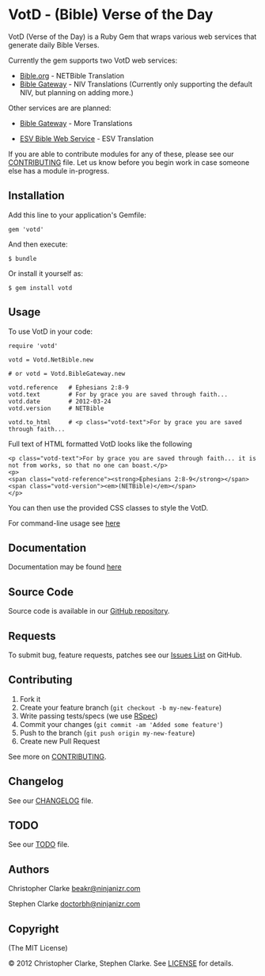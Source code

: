 # VotD - (Bible) Verse of the Day

VotD (Verse of the Day) is a Ruby Gem that wraps various web services that generate
daily Bible Verses.

Currently the gem supports two VotD web services:

* [Bible.org](http://labs.bible.org) - NETBible Translation
* [Bible Gateway](http://www.biblegateway.com) - NIV Translations (Currently only supporting the default NIV, but planning on adding more.)

Other services are are planned:

* [Bible Gateway](http://www.biblegateway.com) - More Translations
 
* [ESV Bible Web Service](http://www.esvapi.org/) - ESV Translation

If you are able to contribute modules for any of these, please see our [CONTRIBUTING](http://rubydoc.info/gems/votd/file/CONTRIBUTING.md) file. Let us know before you begin work in case someone else has a module in-progress.

## Installation

Add this line to your application's Gemfile:

    gem 'votd'

And then execute:

    $ bundle

Or install it yourself as:

    $ gem install votd

## Usage

To use VotD in your code:

    require 'votd'
    
    votd = Votd.NetBible.new
    
    # or votd = Votd.BibleGateway.new
    
    votd.reference   # Ephesians 2:8-9
    votd.text        # For by grace you are saved through faith...
    votd.date        # 2012-03-24
    votd.version     # NETBible
    
    votd.to_html     # <p class="votd-text">For by grace you are saved through faith...
    
Full text of HTML formatted VotD looks like the following

    <p class="votd-text">For by grace you are saved through faith... it is not from works, so that no one can boast.</p>
    <p>
    <span class="votd-reference"><strong>Ephesians 2:8-9</strong></span>
	<span class="votd-version"><em>(NETBible)</em></span>
	</p>

You can then use the provided CSS classes to style the VotD.

For command-line usage see [here](https://github.com/doctorbh/votd/wiki/Shell-Tool)

## Documentation

Documentation may be found [here](http://rubydoc.info/gems/votd/file/README.md)

## Source Code

Source code is available in our [GitHub repository](https://github.com/doctorbh/votd).

## Requests

To submit bug, feature requests, patches see our [Issues List](https://github.com/doctorbh/votd/issues) on GitHub.

## Contributing

1. Fork it
2. Create your feature branch (`git checkout -b my-new-feature`)
3. Write passing tests/specs (we use [RSpec](http://rspec.info))
4. Commit your changes (`git commit -am 'Added some feature'`)
5. Push to the branch (`git push origin my-new-feature`)
6. Create new Pull Request

See more on [CONTRIBUTING](http://rubydoc.info/gems/votd/file/CONTRIBUTING.md).

## Changelog

See our [CHANGELOG](http://rubydoc.info/gems/votd/file/CHANGELOG.md) file.

## TODO

See our [TODO](http://rubydoc.info/gems/votd/file/TODO.md) file.

## Authors

Christopher Clarke <beakr@ninjanizr.com>

Stephen Clarke <doctorbh@ninjanizr.com>

## Copyright

(The MIT License)

&copy; 2012 Christopher Clarke, Stephen Clarke. See [LICENSE](http://rubydoc.info/gems/votd/1.0.0/file/LICENSE) for details.
